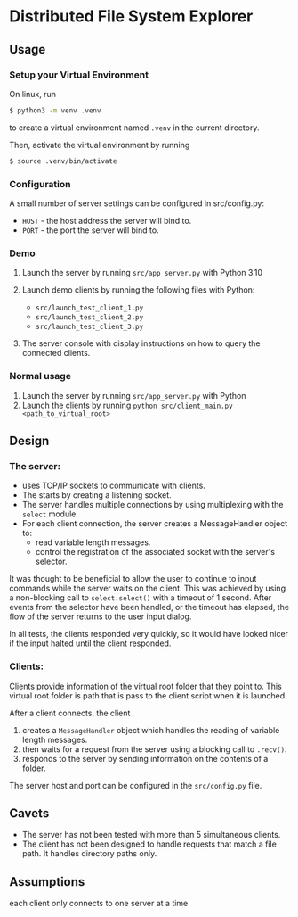 # Distributed File System Explorer


## Usage

### Setup your Virtual Environment
On  linux, run
```bash
$ python3 -m venv .venv
```
to create a virtual environment named `.venv` in the current directory.

Then, activate the virtual environment by running
```bash
$ source .venv/bin/activate
```

### Configuration
A small number of server settings can be configured in src/config.py:
- `HOST` - the host address the server will bind to.
- `PORT` - the port the server will bind to.


### Demo
1. Launch the server by running `src/app_server.py` with Python 3.10
2. Launch demo clients by running the following files with Python:
    - `src/launch_test_client_1.py`
    - `src/launch_test_client_2.py`
    - `src/launch_test_client_3.py`

3. The server console with display instructions on how to query the connected clients.


### Normal usage
1. Launch the server by running `src/app_server.py` with Python
2. Launch the clients by running `python src/client_main.py <path_to_virtual_root>`

## Design
### The server:
- uses TCP/IP sockets to communicate with clients.
- The starts by creating a listening socket.
- The server handles multiple connections by using multiplexing with the `select` module.
- For each client connection, the server creates a MessageHandler object to:
    - read variable length messages.
    - control the registration of the associated socket with the server's selector.

It was thought to be beneficial to allow the user to continue to input commands while the server waits on the client. This was achieved by using a non-blocking call to `select.select()` with a timeout of 1 second. After events from the selector have been handled, or the timeout has elapsed, the flow of the server returns to the user input dialog.

In all tests, the clients responded very quickly, so it would have looked nicer if the input halted until the client responded. 

### Clients:
Clients provide information of the virtual root folder that they point to. This virtual root folder is path that is pass to the client script when it is launched.

After a client connects, the client 
1. creates a `MessageHandler` object which handles the reading of variable length messages. 
2. then waits for a request from the server using a blocking call to `.recv()`.
3. responds to the server by sending information on the contents of a folder.

The server host and port can be configured in the `src/config.py` file.


## Cavets

- The server has not been tested with more than 5 simultaneous clients.
- The client has not been designed to handle requests that match a file path. It handles directory paths only.


## Assumptions
each client only connects to one server at a time
